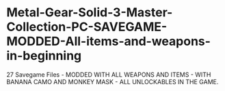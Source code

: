 # Metal-Gear-Solid-3-Master-Collection-PC-SAVEGAME-MODDED-All-items-and-weapons-in-beginning
27 Savegame Files - MODDED WITH ALL WEAPONS AND ITEMS - WITH BANANA CAMO AND MONKEY MASK - ALL UNLOCKABLES IN THE GAME.
